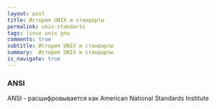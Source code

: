 ```yaml
---
layout: post
title: История UNIX и стандарты
permalink: unix-standarts
tags: linux unix gnu
comments: true
subtitle: История UNIX и стандарты
summary:  История UNIX и стандарты
is_navigate: true
---
```


### ANSI

ANSI - расшифровывается как American National Standards Institute